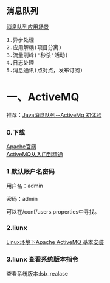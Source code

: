 ## 消息队列
[消息队列应用场景](https://www.cnblogs.com/stopfalling/p/5375492.html)
<pre>
1.异步处理
2.应用解耦(项目分离)
3.流量削峰('秒杀'活动)
4.日志处理
5.消息通讯(点对点，发布订阅)
</pre>

# 一、ActiveMQ
推荐：[Java消息队列--ActiveMq 初体验](https://www.cnblogs.com/jaycekon/p/6225058.html)

### 0.下载
[Apache官网](http://activemq.apache.org)<br />
[ActiveMQ从入门到精通](https://www.jianshu.com/p/ecdc6eab554c)

### 1.默认账户名密码
用户名：admin

密码：admin

可以在/conf/users.properties中寻找。

### 2.liunx
[Linux环境下Apache ActiveMQ 基本安装](https://blog.csdn.net/mynameissls/article/details/51472772)

### 3.liunx 查看系统版本指令
查看系统版本:lsb_realase